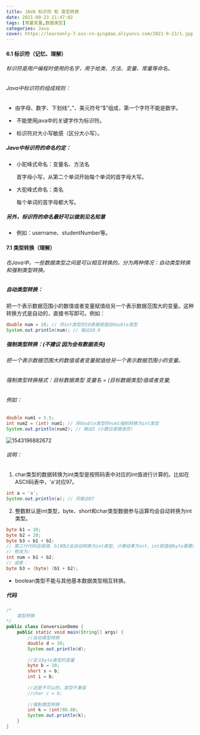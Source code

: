 ```yaml
---
title: JAVA 标识符 和 类型转换
date: 2021-09-23 21:47:02
tags: [常量变量,数据类型]
categories: Java
cover: https://learnonly-7.oss-cn-qingdao.aliyuncs.com/2021-9-23/1.jpg
---
```


#### 6.1 标识符（记忆、理解）

###### 标识符是用户编程时使用的名字，用于给类、方法、变量、常量等命名。

###### Java中标识符的组成规则：

- ​	由字母、数字、下划线“_”、美元符号“$”组成，第一个字符不能是数字。

- ​	不能使用java中的关键字作为标识符。	

- ​	标识符对大小写敏感（区分大小写）。


##### Java中标识符的命名约定：

- ​	小驼峰式命名：变量名、方法名

  ​			首字母小写，从第二个单词开始每个单词的首字母大写。

- ​	大驼峰式命名：类名

  ​			每个单词的首字母都大写。

##### 另外，标识符的命名最好可以做到见名知意

- ​		例如：username、studentNumber等。

#### 7.1 类型转换（理解）

###### 在Java中，一些数据类型之间是可以相互转换的。分为两种情况：自动类型转换和强制类型转换。

##### 自动类型转换：

​	把一个表示数据范围小的数值或者变量赋值给另一个表示数据范围大的变量。这种转换方式是自动的，直接书写即可。例如：

```java
double num = 10; // 将int类型的10直接赋值给double类型
System.out.println(num); // 输出10.0
```

##### 强制类型转换：(不建议 因为会有数据丢失)

###### 	把一个表示数据范围大的数值或者变量赋值给另一个表示数据范围小的变量。

###### 	强制类型转换格式：目标数据类型 变量名 = (目标数据类型)值或者变量;

###### 	例如：

```java
double num1 = 5.5;
int num2 = (int) num1; // 将double类型的num1强制转换为int类型
System.out.println(num2); // 输出5（小数位直接舍弃）
```

![1543196882672](https://learnonly-7.oss-cn-qingdao.aliyuncs.com/2021-9-23/2.png)

###### 说明：

1. char类型的数据转换为int类型是按照码表中对应的int值进行计算的。比如在ASCII码表中，'a'对应97。

```java
int a = 'a';
System.out.println(a); // 将输出97
```

2. 整数默认是int类型，byte、short和char类型数据参与运算均会自动转换为int类型。

```java
byte b1 = 10;
byte b2 = 20;
byte b3 = b1 + b2; 
// 第三行代码会报错，b1和b2会自动转换为int类型，计算结果为int，int赋值给byte需要强制类型转换。
// 修改为:
int num = b1 + b2;
// 或者：
byte b3 = (byte) (b1 + b2);
```

- boolean类型不能与其他基本数据类型相互转换。

##### 代码

```java
/*
	类型转换
*/
public class ConversionDemo {
	public static void main(String[] args) {
		//自动类型转换
		double d = 10;
		System.out.println(d);
		
		//定义byte类型的变量
		byte b = 10;
		short s = b;
		int i = b;
		
		//这是不可以的，类型不兼容
		//char c = b;
		
		//强制类型转换
		int k = (int)88.88;
		System.out.println(k);
	}
}
```

